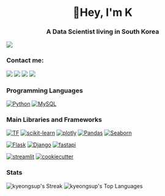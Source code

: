 <h1 align="center">👋Hey, I'm K</h1>
<h3 align="center">A Data Scientist living in South Korea</h3>


[![](https://img.shields.io/badge/개발자_포트폴리오-61A234?style=for-the-badge&logo=개발자_포트폴리오&logoColor=white)](https://kyeongsupchoi.github.io)

### Contact me: 

[![](https://img.shields.io/badge/LinkedIn-0077B5?style=for-the-badge&logo=linkedin&logoColor=white)](https://www.linkedin.com/in/kyeongsup-choi/)
[![](https://img.shields.io/badge/Kaggle-20BEFF?style=for-the-badge&logo=Kaggle&logoColor=white)](https://www.kaggle.com/kyeongsupchoi)
[![](https://img.shields.io/badge/Gmail-D14836?style=for-the-badge&logo=gmail&logoColor=white)]("https://kyeongsupchoi@gmail.com")
[![](https://img.shields.io/badge/Blog-685B79?style=for-the-badge&logo=Blog&logoColor=white)](https://kyeongsupchoi.github.io)

### Programming Languages

[![Python](https://img.shields.io/badge/-Python-306998?logo=python&logoColor=white&style=for-the-badge)](#)
[![MySQL](https://img.shields.io/badge/MySQL-00758F?style=for-the-badge&logo=mysql&logoColor=white)](#)

### Main Libraries and Frameworks
[![TF](https://img.shields.io/badge/TensorFlow-FFA800?style=for-the-badge&logo=tensorflow&logoColor=white)](#) 
[![scikit-learn](https://img.shields.io/badge/scikit−learn-29ABE2.svg?&style=for-the-badge&logo=scikitlearn&logoColor=white)](#)
[![plotly](https://img.shields.io/badge/plotly-%23026E38.svg?&style=for-the-badge&logo=plotr&logoColor=white)](#)
[![Pandas](https://img.shields.io/badge/pandas-E70488?&style=for-the-badge&logo=pandas&logoColor=white)](#)
[![Seaborn](https://img.shields.io/badge/seaborn-565c89.svg?&style=for-the-badge)](#)

[![Flask](https://img.shields.io/badge/Flask-crimson?style=for-the-badge&logo=flask&logoColor=white)](#) 
[![Django](https://img.shields.io/badge/Django-092E20?style=for-the-badge&logo=django&logoColor=white)](#)
[![fastapi](https://img.shields.io/badge/fastapi-05998b.svg?&style=for-the-badge&logo=fastapi&logoColor=white)](#)   

[![streamlit](https://img.shields.io/badge/streamlit-f63366.svg?&style=for-the-badge&logo=streamlit&logoColor=white)](#)
[![cookiecutter](https://img.shields.io/badge/cookiecutter-f6e6af.svg?&style=for-the-badge&logo=cookiecutter&logoColor=white)](#)

### Stats
![kyeongsup's Streak](https://github-readme-streak-stats.herokuapp.com/?user=kyeongsupchoi&theme=tokyonight&hide_border=false)
![kyeongsup's Top Languages](https://github-readme-stats.vercel.app/api/top-langs/?username=kyeongsupchoi&theme=tokyonight&show_icons=true&hide_border=false&layout=compact)
